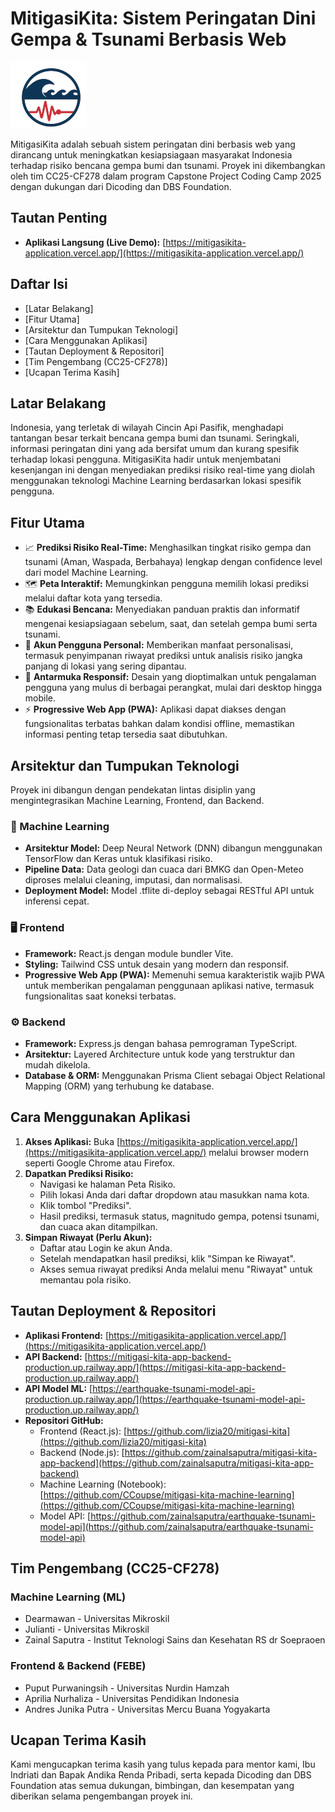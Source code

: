 # MitigasiKita: Sistem Peringatan Dini Gempa & Tsunami Berbasis Web

![MitigasiKita Logo](logo-app.png)

MitigasiKita adalah sebuah sistem peringatan dini berbasis web yang dirancang untuk meningkatkan kesiapsiagaan masyarakat Indonesia terhadap risiko bencana gempa bumi dan tsunami. Proyek ini dikembangkan oleh tim CC25-CF278 dalam program Capstone Project Coding Camp 2025 dengan dukungan dari Dicoding dan DBS Foundation.

## Tautan Penting
- **Aplikasi Langsung (Live Demo):** [https://mitigasikita-application.vercel.app/](https://mitigasikita-application.vercel.app/)

## Daftar Isi
- [Latar Belakang]
- [Fitur Utama]
- [Arsitektur dan Tumpukan Teknologi]
- [Cara Menggunakan Aplikasi]
- [Tautan Deployment & Repositori]
- [Tim Pengembang (CC25-CF278)]
- [Ucapan Terima Kasih]

## Latar Belakang
Indonesia, yang terletak di wilayah Cincin Api Pasifik, menghadapi tantangan besar terkait bencana gempa bumi dan tsunami. Seringkali, informasi peringatan dini yang ada bersifat umum dan kurang spesifik terhadap lokasi pengguna. MitigasiKita hadir untuk menjembatani kesenjangan ini dengan menyediakan prediksi risiko real-time yang diolah menggunakan teknologi Machine Learning berdasarkan lokasi spesifik pengguna.

## Fitur Utama
- 📈 **Prediksi Risiko Real-Time:** Menghasilkan tingkat risiko gempa dan tsunami (Aman, Waspada, Berbahaya) lengkap dengan confidence level dari model Machine Learning.
- 🗺️ **Peta Interaktif:** Memungkinkan pengguna memilih lokasi prediksi melalui daftar kota yang tersedia.
- 📚 **Edukasi Bencana:** Menyediakan panduan praktis dan informatif mengenai kesiapsiagaan sebelum, saat, dan setelah gempa bumi serta tsunami.
- 👤 **Akun Pengguna Personal:** Memberikan manfaat personalisasi, termasuk penyimpanan riwayat prediksi untuk analisis risiko jangka panjang di lokasi yang sering dipantau.
- 📱 **Antarmuka Responsif:** Desain yang dioptimalkan untuk pengalaman pengguna yang mulus di berbagai perangkat, mulai dari desktop hingga mobile.
- ⚡ **Progressive Web App (PWA):** Aplikasi dapat diakses dengan fungsionalitas terbatas bahkan dalam kondisi offline, memastikan informasi penting tetap tersedia saat dibutuhkan.

## Arsitektur dan Tumpukan Teknologi
Proyek ini dibangun dengan pendekatan lintas disiplin yang mengintegrasikan Machine Learning, Frontend, dan Backend.

### 🤖 Machine Learning
- **Arsitektur Model:** Deep Neural Network (DNN) dibangun menggunakan TensorFlow dan Keras untuk klasifikasi risiko.
- **Pipeline Data:** Data geologi dan cuaca dari BMKG dan Open-Meteo diproses melalui cleaning, imputasi, dan normalisasi.
- **Deployment Model:** Model .tflite di-deploy sebagai RESTful API untuk inferensi cepat.

### 🖥️ Frontend
- **Framework:** React.js dengan module bundler Vite.
- **Styling:** Tailwind CSS untuk desain yang modern dan responsif.
- **Progressive Web App (PWA):** Memenuhi semua karakteristik wajib PWA untuk memberikan pengalaman penggunaan aplikasi native, termasuk fungsionalitas saat koneksi terbatas.

### ⚙️ Backend
- **Framework:** Express.js dengan bahasa pemrograman TypeScript.
- **Arsitektur:** Layered Architecture untuk kode yang terstruktur dan mudah dikelola.
- **Database & ORM:** Menggunakan Prisma Client sebagai Object Relational Mapping (ORM) yang terhubung ke database.

## Cara Menggunakan Aplikasi
1. **Akses Aplikasi:** Buka [https://mitigasikita-application.vercel.app/](https://mitigasikita-application.vercel.app/) melalui browser modern seperti Google Chrome atau Firefox.
2. **Dapatkan Prediksi Risiko:**
   - Navigasi ke halaman Peta Risiko.
   - Pilih lokasi Anda dari daftar dropdown atau masukkan nama kota.
   - Klik tombol "Prediksi".
   - Hasil prediksi, termasuk status, magnitudo gempa, potensi tsunami, dan cuaca akan ditampilkan.
3. **Simpan Riwayat (Perlu Akun):**
   - Daftar atau Login ke akun Anda.
   - Setelah mendapatkan hasil prediksi, klik "Simpan ke Riwayat".
   - Akses semua riwayat prediksi Anda melalui menu "Riwayat" untuk memantau pola risiko.

## Tautan Deployment & Repositori
- **Aplikasi Frontend:** [https://mitigasikita-application.vercel.app/](https://mitigasikita-application.vercel.app/)
- **API Backend:** [https://mitigasi-kita-app-backend-production.up.railway.app/](https://mitigasi-kita-app-backend-production.up.railway.app/)
- **API Model ML:** [https://earthquake-tsunami-model-api-production.up.railway.app/](https://earthquake-tsunami-model-api-production.up.railway.app/)
- **Repositori GitHub:**
  - Frontend (React.js): [https://github.com/lizia20/mitigasi-kita](https://github.com/lizia20/mitigasi-kita)
  - Backend (Node.js): [https://github.com/zainalsaputra/mitigasi-kita-app-backend](https://github.com/zainalsaputra/mitigasi-kita-app-backend)
  - Machine Learning (Notebook): [https://github.com/CCoupse/mitigasi-kita-machine-learning](https://github.com/CCoupse/mitigasi-kita-machine-learning)
  - Model API: [https://github.com/zainalsaputra/earthquake-tsunami-model-api](https://github.com/zainalsaputra/earthquake-tsunami-model-api)

## Tim Pengembang (CC25-CF278)
### Machine Learning (ML)
- Dearmawan - Universitas Mikroskil
- Julianti - Universitas Mikroskil
- Zainal Saputra - Institut Teknologi Sains dan Kesehatan RS dr Soepraoen

### Frontend & Backend (FEBE)
- Puput Purwaningsih - Universitas Nurdin Hamzah
- Aprilia Nurhaliza - Universitas Pendidikan Indonesia
- Andres Junika Putra - Universitas Mercu Buana Yogyakarta

## Ucapan Terima Kasih
Kami mengucapkan terima kasih yang tulus kepada para mentor kami, Ibu Indriati dan Bapak Andika Renda Pribadi, serta kepada Dicoding dan DBS Foundation atas semua dukungan, bimbingan, dan kesempatan yang diberikan selama pengembangan proyek ini.
